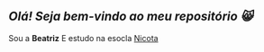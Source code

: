 ## _Olá! Seja bem-vindo ao meu repositório 😸_
Sou a **Beatriz** 
E estudo na esocla [Nicota](https://www.instagram.com/esola.donanicota)
